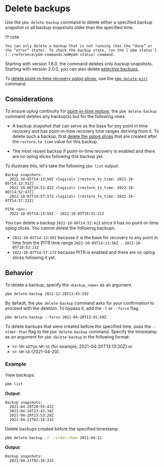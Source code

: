 # Delete backups

Use the ``pbm delete-backup`` command to delete either a specified backup snapshot or all backup snapshots older than the specified time.

!!! note 

    You can only delete a backup that is not running (has the “done” or the “error” state). To check the backup state, run the [`pbm status`](../reference/pbm-commands.md#pbm-status) command.

Starting with version 1.6.0, the command deletes only backup snapshots. Starting with version 2.0.0, you can also delete [selective backups](selective-backups.md). 

To [delete point-in-time recovery oplog slices](point-in-time-recovery.md#delete-oplog-slices), use the [`pbm delete-pitr`](../reference/pbm-commands.md#pbm-delete-pitr) command.


## Considerations

To ensure oplog continuity for [point-in-time restore](point-in-time-recovery.md#restore-to-the-point-in-time), the `pbm delete-backup` command deletes any backup(s) but for the following ones:

* A backup snapshot that can serve as the base for any point in time recovery and has point-in-time recovery time ranges deriving from it. To delete such a backup, first [delete the oplog slices](point-in-time-recovery.md#delete-oplog-slices) that are created  after the `restore-to time` value for this backup.

* The most recent backup if point-in-time recovery is enabled and there are no oplog slices following this backup yet.

To illustrate this, let’s take the following `pbm list` output:

```
Backup snapshots:
  2022-10-05T14:13:50Z <logical> [restore_to_time: 2022-10-05T14:13:55Z]
  2022-10-06T14:52:42Z <logical> [restore_to_time: 2022-10-06T14:52:47Z]
  2022-10-07T14:57:17Z <logical> [restore_to_time: 2022-10-07T14:57:22Z]

PITR <on>:
  2022-10-05T14:13:56Z - 2022-10-05T18:52:21Z
```

You can delete a backup `2022-10-06T14:52:42Z` since it has no point-in-time oplog slices. You cannot delete the following backups:

- `2022-10-05T14:13:50Z` because it is the base for recovery to any point in time from the PITR time range `2022-10-05T14:13:56Z - 2022-10-05T18:52:21Z`
- `2022-10-07T14:57:17Z` because PITR is enabled and there are no oplog slices following it yet.


## Behavior

To delete a backup, specify the `<backup_name>` as an argument.

```
pbm delete-backup 2021-12-20T13:45:59Z
```

By default, the ``pbm delete-backup`` command asks for your confirmation
to proceed with the deletion. To bypass it, add the `-f` or
`--force` flag.

```
pbm delete-backup --force 2021-04-20T13:45:59Z
```

To delete backups that were created before the specified time, pass the `--older-than` flag to the `pbm delete-backup` command. Specify the timestamp as an argument for `pbm delete-backup` in the following format:

* `%Y-%M-%DT%H:%M:%S` (for example, 2021-04-20T13:13:20Z) or
* `%Y-%M-%D` (2021-04-20).

### Example

View backups:

```sh
pbm list
```

**Output**:

```
Backup snapshots:
  2021-04-20T20:55:42Z
  2021-04-20T23:47:34Z
  2021-04-20T23:53:20Z
  2021-04-21T02:16:33Z
```

Delete backups created before the specified timestamp

```sh
pbm delete-backup -f --older-than 2021-04-21
```

**Output**:

```
Backup snapshots:
  2021-04-21T02:16:33Z
```


